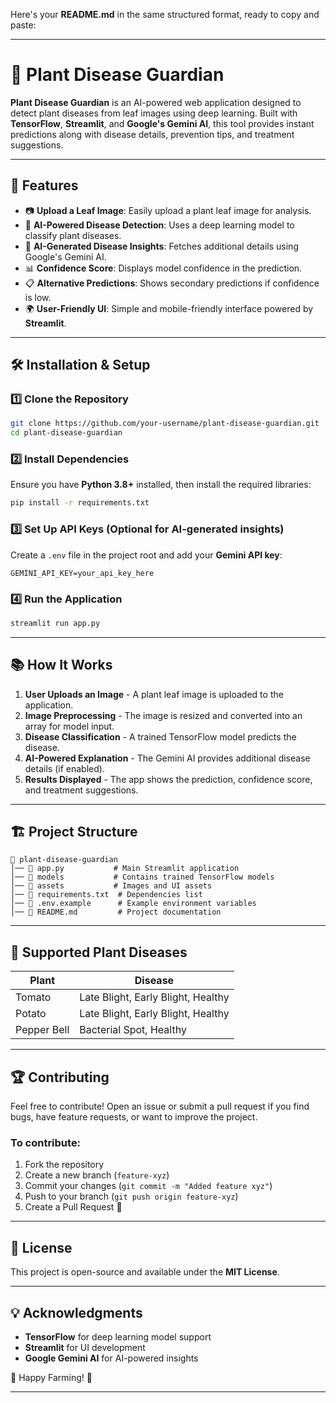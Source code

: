 Here's your **README.md** in the same structured format, ready to copy and paste:  

---

# 🌿 Plant Disease Guardian  

**Plant Disease Guardian** is an AI-powered web application designed to detect plant diseases from leaf images using deep learning. Built with **TensorFlow**, **Streamlit**, and **Google's Gemini AI**, this tool provides instant predictions along with disease details, prevention tips, and treatment suggestions.  

---

## 🚀 Features  
- 📷 **Upload a Leaf Image**: Easily upload a plant leaf image for analysis.  
- 🌱 **AI-Powered Disease Detection**: Uses a deep learning model to classify plant diseases.  
- 🤖 **AI-Generated Disease Insights**: Fetches additional details using Google's Gemini AI.  
- 📊 **Confidence Score**: Displays model confidence in the prediction.  
- 📋 **Alternative Predictions**: Shows secondary predictions if confidence is low.  
- 🌍 **User-Friendly UI**: Simple and mobile-friendly interface powered by **Streamlit**.  

---

## 🛠️ Installation & Setup  

### 1️⃣ Clone the Repository  
```bash
git clone https://github.com/your-username/plant-disease-guardian.git
cd plant-disease-guardian
```  

### 2️⃣ Install Dependencies  
Ensure you have **Python 3.8+** installed, then install the required libraries:  
```bash
pip install -r requirements.txt
```  

### 3️⃣ Set Up API Keys (Optional for AI-generated insights)  
Create a `.env` file in the project root and add your **Gemini API key**:  
```
GEMINI_API_KEY=your_api_key_here
```  

### 4️⃣ Run the Application  
```bash
streamlit run app.py
```  

---

## 📚 How It Works  
1. **User Uploads an Image** - A plant leaf image is uploaded to the application.  
2. **Image Preprocessing** - The image is resized and converted into an array for model input.  
3. **Disease Classification** - A trained TensorFlow model predicts the disease.  
4. **AI-Powered Explanation** - The Gemini AI provides additional disease details (if enabled).  
5. **Results Displayed** - The app shows the prediction, confidence score, and treatment suggestions.  

---

## 🏗️ Project Structure  
```
📂 plant-disease-guardian  
│── 📄 app.py           # Main Streamlit application  
│── 📂 models           # Contains trained TensorFlow models  
│── 📂 assets           # Images and UI assets  
│── 📄 requirements.txt  # Dependencies list  
│── 📄 .env.example      # Example environment variables  
│── 📄 README.md         # Project documentation  
```  

---

## 📌 Supported Plant Diseases  
| **Plant**      | **Disease**                      |  
|---------------|--------------------------------|  
| Tomato       | Late Blight, Early Blight, Healthy |  
| Potato       | Late Blight, Early Blight, Healthy |  
| Pepper Bell  | Bacterial Spot, Healthy           |  

---

## 🏆 Contributing  
Feel free to contribute! Open an issue or submit a pull request if you find bugs, have feature requests, or want to improve the project.  

### To contribute:  
1. Fork the repository  
2. Create a new branch (`feature-xyz`)  
3. Commit your changes (`git commit -m "Added feature xyz"`)  
4. Push to your branch (`git push origin feature-xyz`)  
5. Create a Pull Request 🎉  

---

## 📜 License  
This project is open-source and available under the **MIT License**.  

---

## 💡 Acknowledgments  
- **TensorFlow** for deep learning model support  
- **Streamlit** for UI development  
- **Google Gemini AI** for AI-powered insights  

💚 Happy Farming! 🌱  

---
